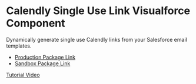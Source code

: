 # Calendly Single Use Link Visualforce Component
Dynamically generate single use Calendly links from your Salesforce email templates.

* [Production Package Link](https://login.salesforce.com/packaging/installPackage.apexp?p0=04tDo000000Dioi&isdtp=p1)
* [Sandbox Package Link](https://test.salesforce.com/packaging/installPackage.apexp?p0=04tDo000000Dioi&isdtp=p1)

[Tutorial Video](https://youtu.be/h-JlCJNpDxE)
